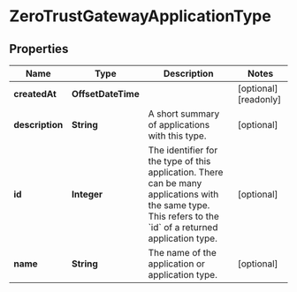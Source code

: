 

# ZeroTrustGatewayApplicationType


## Properties

| Name | Type | Description | Notes |
|------------ | ------------- | ------------- | -------------|
|**createdAt** | **OffsetDateTime** |  |  [optional] [readonly] |
|**description** | **String** | A short summary of applications with this type. |  [optional] |
|**id** | **Integer** | The identifier for the type of this application. There can be many applications with the same type. This refers to the &#x60;id&#x60; of a returned application type. |  [optional] |
|**name** | **String** | The name of the application or application type. |  [optional] |



